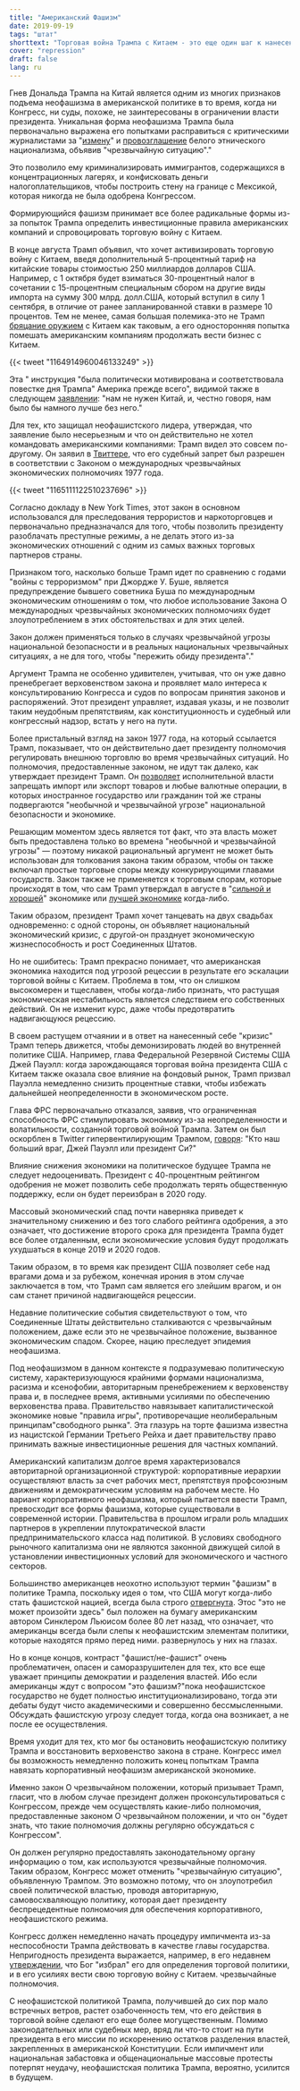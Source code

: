 ```yaml
---
title: "Американский Фашизм"
date: 2019-09-19
tags: "штат"
shorttext: "Торговая война Трампа с Китаем - это еще один шаг к нанесению смертельного удара по американской демократии."
cover: "repression"
draft: false
lang: ru
---
```


Гнев Дональда Трампа на Китай является одним из многих признаков подъема неофашизма в американской политике в то время, когда ни Конгресс, ни суды, похоже, не заинтересованы в ограничении власти президента. Уникальная форма неофашизма Трампа была первоначально выражена его попытками расправиться с критическими журналистами за "[измену](https://www.nytimes.com/2018/09/07/us/politics/trump-investigation-times-op-ed.html "Trump Wants Attorney General to Investigate Source of Anonymous Times Op-Ed")" и [провозглашение](https://www.nytimes.com/2019/02/15/us/politics/national-emergency-trump.html "Trump Declares a National Emergency, and Provokes a Constitutional Clash") белого этнического национализма, объявив "чрезвычайную ситуацию"."

Это позволило ему криминализировать иммигрантов, содержащихся в концентрационных лагерях, и конфисковать деньги налогоплательщиков, чтобы построить стену на границе с Мексикой, которая никогда не была одобрена Конгрессом.

Формирующийся фашизм принимает все более радикальные формы из-за попыток Трампа определить инвестиционные правила американских компаний и спровоцировать торговую войну с Китаем.

В конце августа Трамп объявил, что хочет активизировать торговую войну с Китаем, введя дополнительный 5-процентный тариф на китайские товары стоимостью 250 миллиардов долларов США. Например, с 1 октября будет взиматься 30-процентный налог в сочетании с 15-процентным специальным сбором на другие виды импорта на сумму 300 млрд. долл.США, который вступил в силу 1 сентября, в отличие от ранее запланированной ставки в размере 10 процентов. Тем не менее, самая большая полемика-это не Трамп [бряцание оружием](https://www.vox.com/2019/8/24/20830954/trade-war-donald-trump-china-hereby-order-us-companies-tariffs-economic-powers-act-1977 "Trump 'ordered' US companies out of China. Despite claiming otherwise, he can’t do that.") с Китаем как таковым, а его односторонняя попытка помешать американским компаниям продолжать вести бизнес с Китаем.

{{< tweet "1164914960046133249" >}}

Эта " инструкция "была политически мотивирована и соответствовала повестке дня Трампа" Америка прежде всего", видимой также в следующем [заявлении](https://www.nytimes.com/2019/08/24/world/europe/trump-g7-summit.html?action=click&module=Top%20Stories&pgtype=Homepage&login=email&auth=login-email "Trump Asserts He Can Force U.S. Companies to Leave China"): "нам не нужен Китай, и, честно говоря, нам было бы намного лучше без него."

Для тех, кто защищал неофашистского лидера, утверждая, что заявление было несерьезным и что он действительно не хотел командовать американскими компаниями: Трамп видел это совсем по-другому. Он заявил в [Твиттере](https://www.nytimes.com/2019/08/23/business/china-tariffs-trump.html?fbclid=IwAR2GzgRUPUc4bQQeUTGL7pP0OcgFuaD9kqNxnejj7FSFzVy2aGSFaP7zS28 "Trump Says He Will Raise Existing Tariffs on Chinese Goods to 30%"), что его судебный запрет был разрешен в соответствии с Законом о международных чрезвычайных экономических полномочиях 1977 года.

{{< tweet "1165111122510237696" >}}

Согласно докладу в New York Times, этот закон в основном использовался для преследования террористов и наркоторговцев и первоначально предназначался для того, чтобы позволить президенту разоблачать преступные режимы, а не делать этого из-за экономических отношений с одним из самых важных торговых партнеров страны.

Признаком того, насколько больше Трамп идет по сравнению с годами "войны с терроризмом" при Джордже У. Буше, является предупреждение бывшего советника Буша по международным экономическим отношениям о том, что любое использование Закона О международных чрезвычайных экономических полномочиях будет злоупотреблением в этих обстоятельствах и для этих целей.

Закон должен применяться только в случаях чрезвычайной угрозы национальной безопасности и в реальных национальных чрезвычайных ситуациях, а не для того, чтобы "пережить обиду президента"." 

Аргумент Трампа не особенно удивителен, учитывая, что он уже давно пренебрегает верховенством закона и проявляет мало интереса к консультированию Конгресса и судов по вопросам принятия законов и распоряжений. Этот президент управляет, издавая указы, и не позволит таким неудобным препятствиям, как конституционность и судебный или конгрессный надзор, встать у него на пути.

Более пристальный взгляд на закон 1977 года, на который ссылается Трамп, показывает, что он действительно дает президенту полномочия регулировать внешнюю торговлю во время чрезвычайных ситуаций. Но полномочия, предоставленные законом, не идут так далеко, как утверждает президент Трамп. Он [позволяет](https://www.treasury.gov/resource-center/sanctions/Documents/ieepa.pdf "International Emergency Economic Powers") исполнительной власти запрещать импорт или экспорт товаров и любые валютные операции, в которых иностранное государство или гражданин той же страны подвергаются "необычной и чрезвычайной угрозе" национальной безопасности и экономике.

Решающим моментом здесь является тот факт, что эта власть может быть предоставлена только во времена "необычной и чрезвычайной угрозы" — поэтому никакой рациональный аргумент не может быть использован для толкования закона таким образом, чтобы он также включал простые торговые споры между конкурирующими главами государств. Закон также не применяется к торговым спорам, которые происходят в том, что сам Трамп утверждал в августе в "[сильной и хорошей](https://www.forbes.com/sites/yuwahedrickwong/2019/07/19/cheap-credit-and-lack-of-competition-gums-up-the-u-s-economy/#708409cf50c7 "Trump Says U.S. Economy Is 'Best It Has Ever Been,' But Facts Tell A Different Story")" экономике или [лучшей экономике](https://www.nytimes.com/2019/08/23/us/politics/trump-economy-trade.html "A Gyrating Economy, and Trump’s Volatile Approach to It, Raise Alarms") когда-либо.

Таким образом, президент Трамп хочет танцевать на двух свадьбах одновременно: с одной стороны, он объявляет национальный экономический кризис, с другой-он празднует экономическую жизнеспособность и рост Соединенных Штатов.

Но не ошибитесь: Трамп прекрасно понимает, что американская экономика находится под угрозой рецессии в результате его эскалации торговой войны с Китаем. Проблема в том, что он слишком высокомерен и тщеславен, чтобы когда-либо признать, что растущая экономическая нестабильность является следствием его собственных действий. Он не изменит курс, даже чтобы предотвратить надвигающуюся рецессию.

В своем растущем отчаянии и в ответ на нанесенный себе "кризис" Трамп теперь движется, чтобы демонизировать людей во внутренней политике США. Например, глава Федеральной Резервной Системы США Джей Пауэлл: когда зарождающаяся торговая война президента США с Китаем также оказала свое влияние на фондовый рынок, Трамп призвал Пауэлла немедленно снизить процентные ставки, чтобы избежать дальнейшей неопределенности в экономическом росте.

Глава ФРС первоначально отказался, заявив, что ограниченная способность ФРС стимулировать экономику из-за неопределенности и волатильности, созданной торговой войной Трампа. Затем он был оскорблен в Twitter гипервентилирующим Трампом, [говоря](https://www.nytimes.com/2019/08/23/business/powell-fed-interest-rates-trump.html "Powell Highlights Fed’s Limits. Trump Labels Him an 'Enemy'"): "Кто наш больший враг, Джей Пауэлл или президент Си?"

Влияние снижения экономики на политическое будущее Трампа не следует недооценивать. Президент с 40-процентным рейтингом одобрения не может позволить себе продолжать терять общественную поддержку, если он будет переизбран в 2020 году.

Массовый экономический спад почти наверняка приведет к значительному снижению и без того слабого рейтинга одобрения, а это означает, что достижение второго срока для президента Трампа будет все более отдаленным, если экономические условия будут продолжать ухудшаться в конце 2019 и 2020 годов.

Таким образом, в то время как президент США позволяет себе над врагами дома и за рубежом, конечная ирония в этом случае заключается в том, что Трамп сам является его злейшим врагом, и он сам станет причиной надвигающейся рецессии.

Недавние политические события свидетельствуют о том, что Соединенные Штаты действительно сталкиваются с чрезвычайным положением, даже если это не чрезвычайное положение, вызванное экономическим спадом. Скорее, нацию преследует эпидемия неофашизма.

Под неофашизмом в данном контексте я подразумеваю политическую систему, характеризующуюся крайними формами национализма, расизма и ксенофобии, авторитарным пренебрежением к верховенству права и, в последнее время, активными усилиями по обеспечению верховенства права. Правительство навязывает капиталистической экономике новые "правила игры", противоречащие неолиберальным принципам"свободного рынка". Эта глазурь на торте фашизма известна из нацистской Германии Третьего Рейха и дает правительству право принимать важные инвестиционные решения для частных компаний.

Американский капитализм долгое время характеризовался авторитарной организационной структурой: корпоративные иерархии осуществляют власть за счет рабочих мест, препятствуя профсоюзным движениям и демократическим условиям на рабочем месте. Но вариант корпоративного неофашизма, который пытается ввести Трамп, превосходит все формы фашизма, которые существовали в современной истории. Правительства в прошлом играли роль младших партнеров в укреплении плутократической власти предпринимательского класса над политикой. В условиях свободного рыночного капитализма они не являются законной движущей силой в установлении инвестиционных условий для экономического и частного секторов.

Большинство американцев неохотно используют термин "фашизм" в политике Трампа, поскольку идея о том, что США могут когда-либо стать фашистской нацией, всегда была строго [отвергнута](https://www.politico.com/magazine/story/2018/03/01/no-fascism-cant-happen-here-217092 "No, Fascism Can’t Happen Here"). Этос "это не может произойти здесь" был положен на бумагу американским автором Синклером Льюисом более 80 лет назад, что означает, что американцы всегда были слепы к неофашистским элементам политики, которые находятся прямо перед ними. развернулось у них на глазах.

Но в конце концов, контраст "фашист/не-фашист" очень проблематичен, опасен и саморазрушителен для тех, кто все еще уважает принципы демократии и разделения властей. Ибо если американцы ждут с вопросом "это фашизм?"пока неофашистское государство не будет полностью институционализировано, тогда эти дебаты будут чисто академическими и совершенно бессмысленными. Обсуждать фашистскую угрозу следует тогда, когда она возникает, а не после ее осуществления.

Время уходит для тех, кто мог бы остановить неофашистскую политику Трампа и восстановить верховенство закона в стране. Конгресс имел бы возможность немедленно положить конец попыткам Трампа навязать корпоративный неофашизм американской экономике.

Именно закон О чрезвычайном положении, который призывает Трамп, гласит, что в любом случае президент должен проконсультироваться с Конгрессом, прежде чем осуществлять какие-либо полномочия, предоставленные законом О чрезвычайном положении, и что он "будет знать, что такие полномочия должны регулярно обсуждаться с Конгрессом".

Он должен регулярно предоставлять законодательному органу информацию о том, как используются чрезвычайные полномочия. Таким образом, Конгресс может отменить "чрезвычайную ситуацию", объявленную Трампом. Это возможно потому, что он злоупотребил своей политической властью, проводя авторитарную, самовосхваляющую политику, которая дает президенту беспрецедентные полномочия для обеспечения корпоративного, неофашистского режима.

Конгресс должен немедленно начать процедуру импичмента из-за неспособности Трампа действовать в качестве главы государства. Непригодность президента выражается, например, в его недавнем [утверждении](https://www.apnews.com/1d71ff7857c8493d96082703609749b8 "The 'chosen one'? Trump says never mind"), что Бог "избрал" его для определения торговой политики, и в его усилиях вести свою торговую войну с Китаем. чрезвычайные полномочия.

С неофашистской политикой Трампа, получившей до сих пор мало встречных ветров, растет озабоченность тем, что его действия в торговой войне сделают его еще более могущественным. Помимо законодательных или судебных мер, вряд ли что-то стоит на пути президента в его миссии по искоренению остатков разделения властей, закрепленных в американской Конституции. Если импичмент или национальная забастовка и общенациональные массовые протесты потерпят неудачу, неофашистская политика Трампа, вероятно, усилится в будущем.
